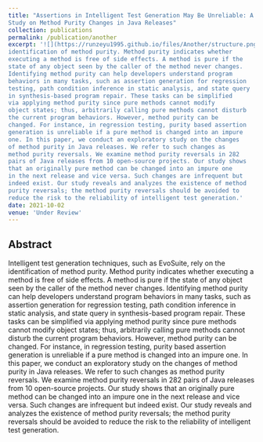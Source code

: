 ```yaml
---
title: "Assertions in Intelligent Test Generation May Be Unreliable: A
Study on Method Purity Changes in Java Releases"
collection: publications
permalink: /publication/another
excerpt: '![](https://runzeyu1995.github.io/files/Another/structure.png) Intelligent test generation techniques, such as EvoSuite, rely on the
identification of method purity. Method purity indicates whether
executing a method is free of side effects. A method is pure if the
state of any object seen by the caller of the method never changes.
Identifying method purity can help developers understand program
behaviors in many tasks, such as assertion generation for regression
testing, path condition inference in static analysis, and state query
in synthesis-based program repair. These tasks can be simplified
via applying method purity since pure methods cannot modify
object states; thus, arbitrarily calling pure methods cannot disturb
the current program behaviors. However, method purity can be
changed. For instance, in regression testing, purity based assertion
generation is unreliable if a pure method is changed into an impure
one. In this paper, we conduct an exploratory study on the changes
of method purity in Java releases. We refer to such changes as
method purity reversals. We examine method purity reversals in 282
pairs of Java releases from 10 open-source projects. Our study shows
that an originally pure method can be changed into an impure one
in the next release and vice versa. Such changes are infrequent but
indeed exist. Our study reveals and analyzes the existence of method
purity reversals; the method purity reversals should be avoided to
reduce the risk to the reliability of intelligent test generation.'
date: 2021-10-02
venue: 'Under Review'
---
```


## Abstract
Intelligent test generation techniques, such as EvoSuite, rely on the
identification of method purity. Method purity indicates whether
executing a method is free of side effects. A method is pure if the
state of any object seen by the caller of the method never changes.
Identifying method purity can help developers understand program
behaviors in many tasks, such as assertion generation for regression
testing, path condition inference in static analysis, and state query
in synthesis-based program repair. These tasks can be simplified
via applying method purity since pure methods cannot modify
object states; thus, arbitrarily calling pure methods cannot disturb
the current program behaviors. However, method purity can be
changed. For instance, in regression testing, purity based assertion
generation is unreliable if a pure method is changed into an impure
one. In this paper, we conduct an exploratory study on the changes
of method purity in Java releases. We refer to such changes as
method purity reversals. We examine method purity reversals in 282
pairs of Java releases from 10 open-source projects. Our study shows
that an originally pure method can be changed into an impure one
in the next release and vice versa. Such changes are infrequent but
indeed exist. Our study reveals and analyzes the existence of method
purity reversals; the method purity reversals should be avoided to
reduce the risk to the reliability of intelligent test generation.